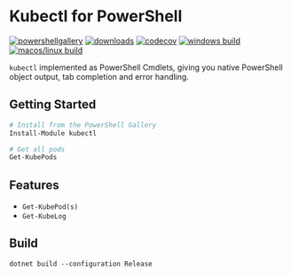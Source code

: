 # Kubectl for PowerShell

[![powershellgallery](https://img.shields.io/powershellgallery/v/kubectl.svg)](https://www.powershellgallery.com/packages/kubectl)
[![downloads](https://img.shields.io/powershellgallery/dt/kubectl.svg?label=downloads)](https://www.powershellgallery.com/packages/kubectl)
[![codecov](https://codecov.io/gh/felixfbecker/ps-kubectl/branch/master/graph/badge.svg)](https://codecov.io/gh/felixfbecker/ps-kubectl)
[![windows build](https://img.shields.io/appveyor/ci/felixfbecker/ps-kubectl/master.svg?label=windows+build)](https://ci.appveyor.com/project/felixfbecker/ps-kubectl)
[![macos/linux build](https://img.shields.io/travis/felixfbecker/ps-kubectl/master.svg?label=macos/linux+build)](https://travis-ci.org/felixfbecker/ps-kubectl)

`kubectl` implemented as PowerShell Cmdlets, giving you native PowerShell object output, tab completion and error handling.

## Getting Started

```powershell
# Install from the PowerShell Gallery
Install-Module kubectl

# Get all pods
Get-KubePods
```

## Features

*   `Get-KubePod(s)`
*   `Get-KubeLog`

## Build

```
dotnet build --configuration Release
```

